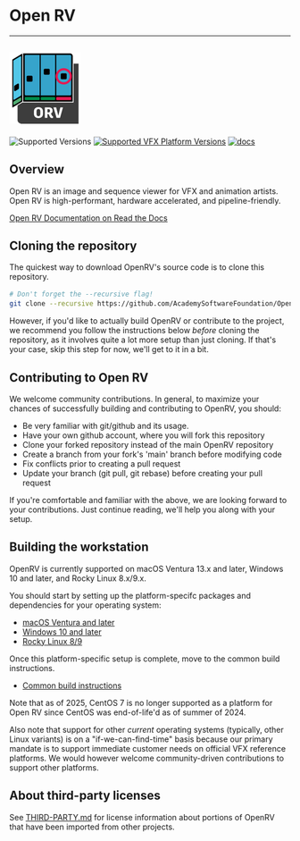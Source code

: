 # Open RV
---
[![Open RV](docs/images/OpenRV_icon.png)](https://github.com/AcademySoftwareFoundation/OpenRV.git)
---

![Supported Versions](https://img.shields.io/badge/python-3.11-blue)
[![Supported VFX Platform Versions](https://img.shields.io/badge/vfx%20platform-2024-lightgrey.svg)](http://www.vfxplatform.com/)
[![docs](https://readthedocs.org/projects/aswf-openrv/badge/?version=latest)](https://aswf-openrv.readthedocs.io/en/latest)

## Overview

Open RV is an image and sequence viewer for VFX and animation artists.
Open RV is high-performant, hardware accelerated, and pipeline-friendly.

[Open RV Documentation on Read the Docs](https://aswf-openrv.readthedocs.io/en/latest/)


## Cloning the repository

The quickest way to download OpenRV's source code is to clone this repository. 

```bash
# Don't forget the --recursive flag! 
git clone --recursive https://github.com/AcademySoftwareFoundation/OpenRV.git
```

However, if you'd like to actually build OpenRV or contribute to the project, we recommend you follow the instructions below *before* cloning the repository, as it involves quite a lot more setup than just cloning. If that's your case, skip this step for now, we'll get to it in a bit.


## Contributing to Open RV

We welcome community contributions. In general, to maximize your chances of successfully building and contributing to OpenRV, you should:

- Be very familiar with git/github and its usage.
- Have your own github account, where you will fork this repository
- Clone your forked repository instead of the main OpenRV repository
- Create a branch from your fork's 'main' branch before modifying code
- Fix conflicts prior to creating a pull request
- Update your branch (git pull, git rebase) before creating your pull request

If you're comfortable and familiar with the above, we are looking forward to your contributions. Just continue reading, we'll help you along with your setup.


## Building the workstation

OpenRV is currently supported on macOS Ventura 13.x and later, Windows 10 and later, and Rocky Linux 8.x/9.x.

You should start by setting up the platform-specifc packages and dependencies for your operating system:

* [macOS Ventura and later](docs/build_system/config_macos.md)
* [Windows 10 and later](docs/build_system/config_windows.md)
* [Rocky Linux 8/9](docs/build_system/config_linux_rocky89.md)

Once this platform-specific setup is complete, move to the common build instructions.

* [Common build instructions](docs/build_system/config_common_build.md)


Note that as of 2025, CentOS 7 is no longer supported as a platform for Open RV since CentOS was end-of-life'd as of summer of 2024.

Also note that support for other *current* operating systems (typically, other Linux variants) is on a "if-we-can-find-time" basis because our primary mandate is to support immediate customer needs on official VFX reference platforms. We would however welcome community-driven contributions to support other platforms.


## About third-party licenses

See [THIRD-PARTY.md](THIRD-PARTY.md) for license information about portions of OpenRV that have been imported from other projects.

